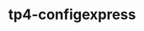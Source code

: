 # tp4-configexpress
<!-- tp4-facundo-majda
├── controllers
│   └── getController.js
│   └── postController.js
│   └── putController.js
│   └── deleteController.js
├── routes
│   └── index.js
├── models
├── .gitignore
└── app.js -->
